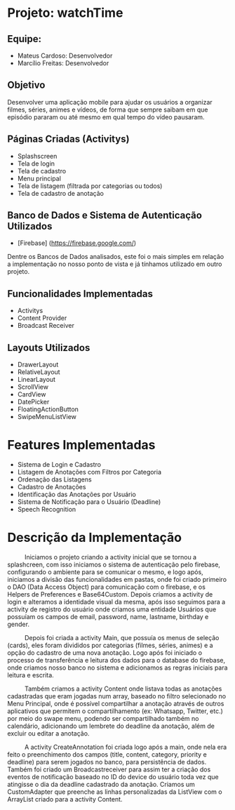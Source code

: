 # Projeto: watchTime

## Equipe:
- Mateus Cardoso: Desenvolvedor
- Marcílio Freitas: Desenvolvedor

## Objetivo
Desenvolver uma aplicação mobile para ajudar os usuários a organizar filmes, séries, animes e vídeos, de forma que sempre saibam em que episódio pararam ou até mesmo em qual tempo do vídeo pausaram.

## Páginas Criadas (Activitys)
- Splashscreen
- Tela de login
- Tela de cadastro
- Menu principal
- Tela de listagem (filtrada por categorias ou todos)
- Tela de cadastro de anotação

## Banco de Dados e Sistema de Autenticação Utilizados
- [Firebase] (https://firebase.google.com/)

Dentre os Bancos de Dados analisados, este foi o mais simples em relação a implementação no nosso ponto de vista e já tínhamos utilizado em outro projeto.

## Funcionalidades Implementadas
- Activitys
- Content Provider
- Broadcast Receiver

## Layouts Utilizados
- DrawerLayout
- RelativeLayout
- LinearLayout
 - ScrollView
 - CardView
 - DatePicker
 - FloatingActionButton
 - SwipeMenuListView

# Features Implementadas
- Sistema de Login e Cadastro
- Listagem de Anotações com Filtros por Categoria
- Ordenação das Listagens
- Cadastro de Anotações
- Identificação das Anotações por Usuário
- Sistema de Notificação para o Usuário (Deadline)
- Speech Recognition

# Descrição da Implementação

&nbsp;&nbsp;&nbsp;&nbsp;&nbsp;&nbsp;&nbsp;&nbsp;&nbsp;
Iniciamos o projeto criando a activity inicial que se tornou a splashcreen, com isso iniciamos o sistema de autenticação pelo firebase, configurando o ambiente para se comunicar o mesmo, e logo após, iniciamos a divisão das funcionalidades em pastas, onde foi criado primeiro o DAO (Data Access Object) para comunicação com o firebase, e os Helpers de Preferences e Base64Custom. Depois criamos a activity de login e alteramos a identidade visual da mesma, após isso seguimos para a activity de registro do usuário onde criamos uma entidade Usuários que possuíam os campos de email, password, name, lastname, birthday e gender.

&nbsp;&nbsp;&nbsp;&nbsp;&nbsp;&nbsp;&nbsp;&nbsp;&nbsp;
Depois foi criada a activity Main, que possuía os menus de seleção (cards), eles foram divididos por categorias (filmes, séries, animes) e a opção do cadastro de uma nova anotação. Logo após foi iniciado o processo de transferência e leitura dos dados para o database do firebase, onde criamos nosso banco no sistema e adicionamos as regras iniciais para leitura e escrita.

&nbsp;&nbsp;&nbsp;&nbsp;&nbsp;&nbsp;&nbsp;&nbsp;&nbsp;
Também criamos a activity Content onde listava todas as anotações cadastradas que eram jogadas num array, baseado no filtro selecionado no Menu Principal, onde é possível compartilhar a anotação através de outros aplicativos que permitem o compartilhamento (ex: Whatsapp, Twitter, etc.) por meio do swape menu, podendo ser compartilhado também no calendário, adicionando um lembrete do deadline da anotação, além de excluir ou editar a anotação. 


&nbsp;&nbsp;&nbsp;&nbsp;&nbsp;&nbsp;&nbsp;&nbsp;&nbsp;
A activity CreateAnnotation foi criada logo após a main, onde nela era feito o preenchimento dos campos (title, content, category, priority e deadline) para serem jogados no banco, para persistência de dados. Também foi criado um Broadcastreceiver para assim ter a criação dos eventos de notificação baseado no ID do device do usuário toda vez que atingisse o dia da deadline cadastrado da anotação. Criamos um CustomAdapter que preenche as linhas personalizadas da ListView com o ArrayList criado para a activity Content.
